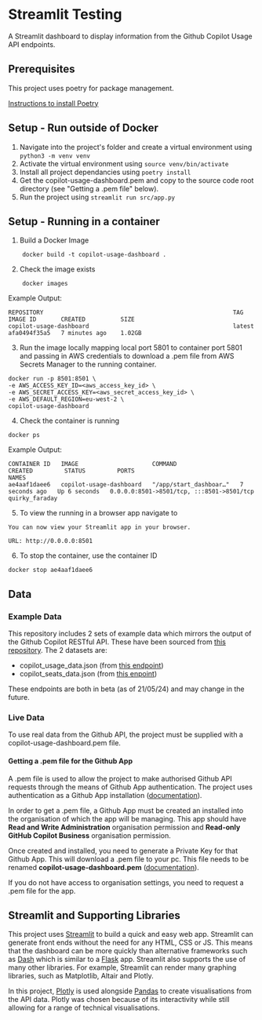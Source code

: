 # Streamlit Testing
A Streamlit dashboard to display information from the Github Copilot Usage API endpoints.

## Prerequisites
This project uses poetry for package management.

[Instructions to install Poetry](https://python-poetry.org/docs/)

## Setup - Run outside of Docker
1. Navigate into the project's folder and create a virtual environment using `python3 -m venv venv`
2. Activate the virtual environment using `source venv/bin/activate`
3. Install all project dependancies using `poetry install`
4. Get the copilot-usage-dashboard.pem and copy to the source code root directory (see "Getting a .pem file" below).
5. Run the project using `streamlit run src/app.py`

## Setup - Running in a container
1. Build a Docker Image

```
    docker build -t copilot-usage-dashboard .
```

2. Check the image exists

```
    docker images
```

Example Output:

```
REPOSITORY                                                      TAG         IMAGE ID       CREATED          SIZE
copilot-usage-dashboard                                         latest      afa0494f35a5   7 minutes ago    1.02GB
```

3. Run the image locally mapping local port 5801 to container port 5801 and passing in AWS credentials to download a .pem file from AWS Secrets Manager to the running container.

```
docker run -p 8501:8501 \
-e AWS_ACCESS_KEY_ID=<aws_access_key_id> \
-e AWS_SECRET_ACCESS_KEY=<aws_secret_access_key_id> \
-e AWS_DEFAULT_REGION=eu-west-2 \
copilot-usage-dashboard
```

4. Check the container is running

```
docker ps
```

Example Output:

```
CONTAINER ID   IMAGE                     COMMAND                  CREATED         STATUS         PORTS                                       NAMES
ae4aaf1daee6   copilot-usage-dashboard   "/app/start_dashboar…"   7 seconds ago   Up 6 seconds   0.0.0.0:8501->8501/tcp, :::8501->8501/tcp   quirky_faraday
```

5. To view the running in a browser app navigate to

```
You can now view your Streamlit app in your browser.

URL: http://0.0.0.0:8501
```

6. To stop the container, use the container ID

```
docker stop ae4aaf1daee6
```

## Data
### Example Data
This repository includes 2 sets of example data which mirrors the output of the Github Copilot RESTful API.
These have been sourced from [this repository](https://github.com/octodemo/Copilot-Usage-Dashboard/tree/main).
The 2 datasets are:
- copilot_usage_data.json (from [this endpoint](https://docs.github.com/en/rest/copilot/copilot-usage?apiVersion=2022-11-28#get-a-summary-of-copilot-usage-for-organization-members))
- copilot_seats_data.json (from [this enpoint](https://docs.github.com/en/rest/copilot/copilot-user-management?apiVersion=2022-11-28#list-all-copilot-seat-assignments-for-an-organization))

These endpoints are both in beta (as of 21/05/24) and may change in the future.

### Live Data
To use real data from the Github API, the project must be supplied with a copilot-usage-dashboard.pem file.

#### Getting a .pem file for the Github App

A .pem file is used to allow the project to make authorised Github API requests through the means of Github App authentication.
The project uses authentication as a Github App installation ([documentation](https://docs.github.com/en/apps/creating-github-apps/authenticating-with-a-github-app/authenticating-as-a-github-app-installation)).

In order to get a .pem file, a Github App must be created an installed into the organisation of which the app will be managing.
This app should have **Read and Write Administration** organisation permission and **Read-only GitHub Copilot Business** organisation permission.

Once created and installed, you need to generate a Private Key for that Github App. This will download a .pem file to your pc.
This file needs to be renamed **copilot-usage-dashboard.pem** ([documentation](https://docs.github.com/en/apps/creating-github-apps/authenticating-with-a-github-app/managing-private-keys-for-github-apps)).

If you do not have access to organisation settings, you need to request a .pem file for the app.

## Streamlit and Supporting Libraries
This project uses [Streamlit](https://streamlit.io/) to build a quick and easy web app. Streamlit can generate front ends without the need for any HTML, CSS or JS. This means that the dashboard can be more quickly than alternative frameworks such as [Dash](https://dash.plotly.com/) which is similar to a [Flask](https://flask.palletsprojects.com/en/3.0.x/) app. Streamlit also supports the use of many other libraries. For example, Streamlit can render many graphing libraries, such as Matplotlib, Altair and Plotly. 

In this project, [Plotly](https://plotly.com/python/) is used alongside [Pandas](https://pandas.pydata.org/docs/index.html) to create visualisations from the API data. Plotly was chosen because of its interactivity while still allowing for a range of technical visualisations.